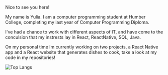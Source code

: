 Nice to see you here! 

My name is Yulia. I am a computer programming student at Humber College, completing my last year of Computer Programming Diploma. 

I've had a chance to work with different aspects of IT, and have come to the conculsion that my instrests lay in React, ReactNative, SQL, Java. 

On my personal time Im currently working on two projects, a React Native app and a React website that generates dishes to cook, take a look at my code in my repositories!

![Top Langs](https://github-readme-stats.vercel.app/api/top-langs/?username=yuliaFl&layout=compact)
